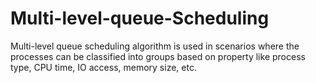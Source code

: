 # Multi-level-queue-Scheduling
Multi-level queue scheduling algorithm is used in scenarios where the processes can be classified into groups based on property like process type, CPU time, IO access, memory size, etc.
